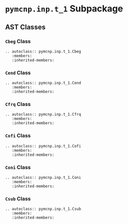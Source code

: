 # `pymcnp.inp.t_1` Subpackage

## AST Classes

### `Cbeg` Class

```{eval-rst}
.. autoclass:: pymcnp.inp.t_1.Cbeg
   :members:
   :inherited-members:
```

### `Cend` Class

```{eval-rst}
.. autoclass:: pymcnp.inp.t_1.Cend
   :members:
   :inherited-members:
```

### `Cfrq` Class

```{eval-rst}
.. autoclass:: pymcnp.inp.t_1.Cfrq
   :members:
   :inherited-members:
```

### `Cofi` Class

```{eval-rst}
.. autoclass:: pymcnp.inp.t_1.Cofi
   :members:
   :inherited-members:
```

### `Coni` Class

```{eval-rst}
.. autoclass:: pymcnp.inp.t_1.Coni
   :members:
   :inherited-members:
```

### `Csub` Class

```{eval-rst}
.. autoclass:: pymcnp.inp.t_1.Csub
   :members:
   :inherited-members:
```

